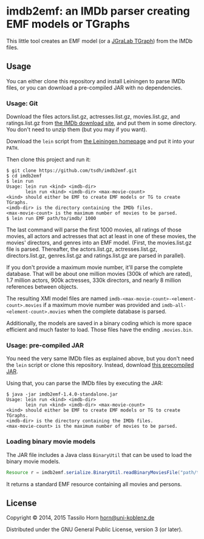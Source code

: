 # imdb2emf: an IMDb parser creating EMF models or TGraphs

This little tool creates an EMF model (or a
[JGraLab TGraph](http://jgralab.github.io/jgralab/)) from the IMDb files.

## Usage

You can either clone this repository and install Leiningen to parse IMDb files,
or you can download a pre-compiled JAR with no dependencies.

### Usage: Git

Download the files actors.list.gz, actresses.list.gz, movies.list.gz, and
ratings.list.gz from [the IMDb download site](http://www.imdb.com/interfaces),
and put them in some directory.  You don't need to unzip them (but you may if
you want).

Download the `lein` script from
[the Leiningen homepage](http://www.leiningen.org) and put it into your `PATH`.

Then clone this project and run it:

````
$ git clone https://github.com/tsdh/imdb2emf.git
$ cd imdb2emf
$ lein run
Usage: lein run <kind> <imdb-dir>
       lein run <kind> <imdb-dir> <max-movie-count>
<kind> should either be EMF to create EMF models or TG to create TGraphs.
<imdb-dir> is the directory containing the IMDb files.
<max-movie-count> is the maximum number of movies to be parsed.
$ lein run EMF path/to/imdb/ 1000
````

The last command will parse the first 1000 movies, all ratings of those movies,
all actors and actresses that act at least in one of these movies, the movies'
directors, and genres into an EMF model.  (First, the movies.list.gz file is
parsed.  Thereafter, the actors.list.gz, actresses.list.gz, directors.list.gz,
genres.list.gz and ratings.list.gz are parsed in parallel).

If you don't provide a maximum movie number, it'll parse the complete database.
That will be about one million movies (300k of which are rated), 1.7 million
actors, 900k actresses, 330k directors, and nearly 8 million references between
objects.

The resulting XMI model files are named
`imdb-<max-movie-count>-<element-count>.movies` if a maximum movie number was
provided and `imdb-all-<element-count>.movies` when the complete database is
parsed.

Additionally, the models are saved in a binary coding which is more space
efficient and much faster to load.  Those files have the ending `.movies.bin`.

### Usage: pre-compiled JAR

You need the very same IMDb files as explained above, but you don't need the
`lein` script or clone this repository.  Instead, download
[this precompiled JAR](http://userpages.uni-koblenz.de/~horn/imdb2emf-1.4.0-standalone.jar).

Using that, you can parse the IMDb files by executing the JAR:

````
$ java -jar imdb2emf-1.4.0-standalone.jar
Usage: lein run <kind> <imdb-dir>
       lein run <kind> <imdb-dir> <max-movie-count>
<kind> should either be EMF to create EMF models or TG to create TGraphs.
<imdb-dir> is the directory containing the IMDb files.
<max-movie-count> is the maximum number of movies to be parsed.
````

### Loading binary movie models

The JAR file includes a Java class `BinaryUtil` that can be used to load the
binary movie models.


```` java
Resource r = imdb2emf.serialize.BinaryUtil.readBinaryMoviesFile("path/to/imdb.movies.bin");
````

It returns a standard EMF resource containing all movies and persons.

## License

Copyright © 2014, 2015 Tassilo Horn <horn@uni-koblenz.de>

Distributed under the GNU General Public License, version 3 (or later).
